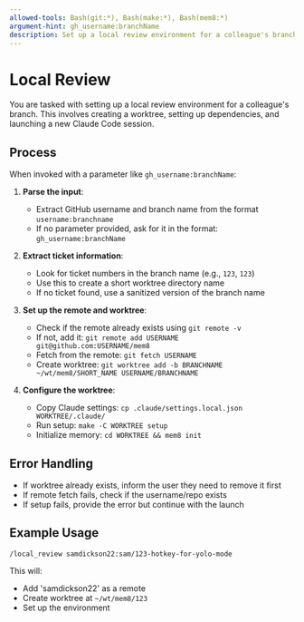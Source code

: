 ```yaml
---
allowed-tools: Bash(git:*), Bash(make:*), Bash(mem8:*)
argument-hint: gh_username:branchName
description: Set up a local review environment for a colleague's branch with worktree
---
```


# Local Review

You are tasked with setting up a local review environment for a colleague's branch. This involves creating a worktree, setting up dependencies, and launching a new Claude Code session.

## Process

When invoked with a parameter like `gh_username:branchName`:

1. **Parse the input**:
   - Extract GitHub username and branch name from the format `username:branchname`
   - If no parameter provided, ask for it in the format: `gh_username:branchName`

2. **Extract ticket information**:
   - Look for ticket numbers in the branch name (e.g., `123`, `123`)
   - Use this to create a short worktree directory name
   - If no ticket found, use a sanitized version of the branch name

3. **Set up the remote and worktree**:
   - Check if the remote already exists using `git remote -v`
   - If not, add it: `git remote add USERNAME git@github.com:USERNAME/mem8`
   - Fetch from the remote: `git fetch USERNAME`
   - Create worktree: `git worktree add -b BRANCHNAME ~/wt/mem8/SHORT_NAME USERNAME/BRANCHNAME`

4. **Configure the worktree**:
   - Copy Claude settings: `cp .claude/settings.local.json WORKTREE/.claude/`
   - Run setup: `make -C WORKTREE setup`
   - Initialize memory: `cd WORKTREE && mem8 init`

## Error Handling

- If worktree already exists, inform the user they need to remove it first
- If remote fetch fails, check if the username/repo exists
- If setup fails, provide the error but continue with the launch

## Example Usage

```
/local_review samdickson22:sam/123-hotkey-for-yolo-mode
```

This will:
- Add 'samdickson22' as a remote
- Create worktree at `~/wt/mem8/123`
- Set up the environment
